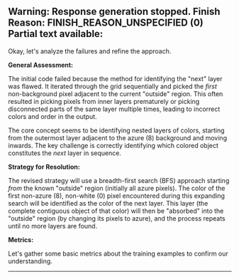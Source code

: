 Warning: Response generation stopped. Finish Reason: FINISH_REASON_UNSPECIFIED (0)
Partial text available:
---
Okay, let's analyze the failures and refine the approach.

**General Assessment:**

The initial code failed because the method for identifying the "next" layer was flawed. It iterated through the grid sequentially and picked the *first* non-background pixel adjacent to the current "outside" region. This often resulted in picking pixels from inner layers prematurely or picking disconnected parts of the same layer multiple times, leading to incorrect colors and order in the output.

The core concept seems to be identifying nested layers of colors, starting from the outermost layer adjacent to the azure (8) background and moving inwards. The key challenge is correctly identifying which colored object constitutes the *next* layer in sequence.

**Strategy for Resolution:**

The revised strategy will use a breadth-first search (BFS) approach starting *from* the known "outside" region (initially all azure pixels). The color of the first non-azure (8), non-white (0) pixel encountered during this expanding search will be identified as the color of the next layer. This layer (the complete contiguous object of that color) will then be "absorbed" into the "outside" region (by changing its pixels to azure), and the process repeats until no more layers are found.

**Metrics:**

Let's gather some basic metrics about the training examples to confirm our understanding.

---
